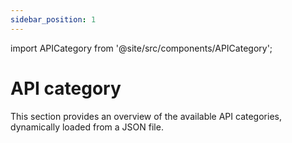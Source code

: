 ```yaml
---
sidebar_position: 1
---
```


import APICategory from '@site/src/components/APICategory';


# API category

This section provides an overview of the available API categories, dynamically loaded from a JSON file.


<APICategory />